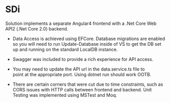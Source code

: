 # SDi

Solution implements a separate Angular4 frontend with a .Net Core Web API2 (.Net Core 2.0) backend. 

 - Data Access is achieved using EFCore. Database migrations are enabled
   so you will need to run Update-Database inside of VS to get the DB
   set up and running on the standard LocalDB instance. 
   
 - Swagger was included to provide a rich experience for API access.


 - You may need to update the API url in the data.service.ts file to   
   point at the appropriate port. Using dotnet run should work OOTB.


 - There are certain corners that were cut due to time constraints, such
   as CORS issues with HTTP calls between frontend and backend. Unit   
   Testing was implemented using MSTest and Moq.